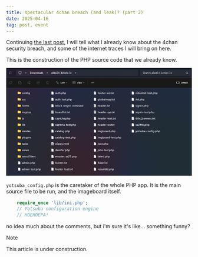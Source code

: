 ```yaml
---
title: spectacular 4chan breach (and leak)? (part 2)
date: 2025-04-16
tag: post, event
---
```

Continuing [the last post](/pst-0002), I will tell what I already know about the 4chan security breach, and some of the internet traces I will bring on here.

This is the construction of the PHP source code that we already know.

![](https://github.com/barnacl437/Barnacl437/blob/main/misc/pic-hoster/blog/pic0003.png?raw=true)

`yotsuba_config.php` is the caretaker of the whole PHP app. It is the main source file to be run, and the imageboard itself.

```php
	require_once 'lib/ini.php';
	// Yotsuba configuration engine
	// HOEHOEPA!
```

no idea much about the comments, but i'm sure it's like... something funny?

> [!NOTE]
> This article is under construction.
